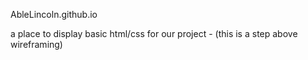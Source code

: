 AbleLincoln.github.io

a place to display basic html/css for our project - (this is a step above wireframing)